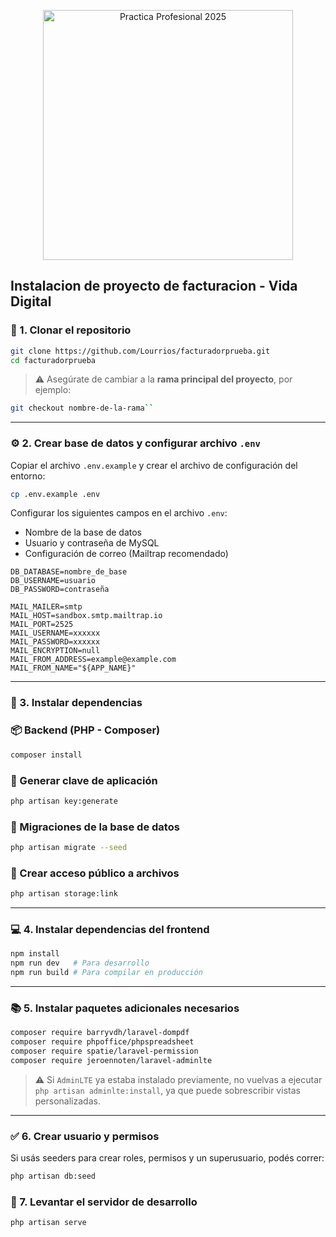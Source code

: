 <p align="center"><a href="https://laravel.com" target="_blank"><img src="https://raw.githubusercontent.com/laravel/art/master/logo-lockup/5%20SVG/2%20CMYK/1%20Full%20Color/laravel-logolockup-cmyk-red.svg" width="400" alt="Practica Profesional 2025"></a></p>


## Instalacion de proyecto de facturacion - Vida Digital

### 🔁 1. Clonar el repositorio

```bash
git clone https://github.com/Lourrios/facturadorprueba.git
cd facturadorprueba
```

> ⚠️ Asegúrate de cambiar a la **rama principal del proyecto**, por ejemplo:
```bash
git checkout nombre-de-la-rama``
```

---

### ⚙️ 2. Crear base de datos y configurar archivo `.env`

Copiar el archivo `.env.example` y crear el archivo de configuración del entorno:

```bash
cp .env.example .env
```

Configurar los siguientes campos en el archivo `.env`:

- Nombre de la base de datos
- Usuario y contraseña de MySQL
- Configuración de correo (Mailtrap recomendado)

```env
DB_DATABASE=nombre_de_base
DB_USERNAME=usuario
DB_PASSWORD=contraseña

MAIL_MAILER=smtp
MAIL_HOST=sandbox.smtp.mailtrap.io
MAIL_PORT=2525
MAIL_USERNAME=xxxxxx
MAIL_PASSWORD=xxxxxx
MAIL_ENCRYPTION=null
MAIL_FROM_ADDRESS=example@example.com
MAIL_FROM_NAME="${APP_NAME}"
```

---

### 🧱 3. Instalar dependencias

### 📦 Backend (PHP - Composer)
```bash
composer install
```

### 🔐 Generar clave de aplicación
```bash
php artisan key:generate
```

### 🧬 Migraciones de la base de datos
```bash
php artisan migrate --seed

```

### 📁 Crear acceso público a archivos
```bash
php artisan storage:link
```

---

### 💻 4. Instalar dependencias del frontend

```bash
npm install
npm run dev   # Para desarrollo
npm run build # Para compilar en producción
```

---

### 📚 5. Instalar paquetes adicionales necesarios

```bash
composer require barryvdh/laravel-dompdf
composer require phpoffice/phpspreadsheet
composer require spatie/laravel-permission
composer require jeroennoten/laravel-adminlte
```

> ⚠️ Si `AdminLTE` ya estaba instalado previamente, no vuelvas a ejecutar `php artisan adminlte:install`, ya que puede sobrescribir vistas personalizadas.

---

### ✅ 6. Crear usuario y permisos

Si usás seeders para crear roles, permisos y un superusuario, podés correr:

```bash
php artisan db:seed
```

### 🚀 7. Levantar el servidor de desarrollo

```bash
php artisan serve
```


